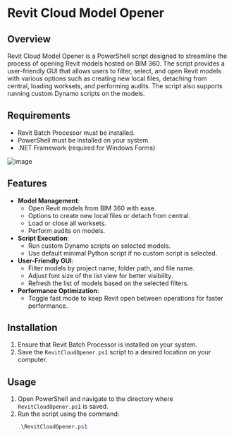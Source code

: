 # Revit Cloud Model Opener

## Overview
Revit Cloud Model Opener is a PowerShell script designed to streamline the process of opening Revit models hosted on BIM 360. The script provides a user-friendly GUI that allows users to filter, select, and open Revit models with various options such as creating new local files, detaching from central, loading worksets, and performing audits. The script also supports running custom Dynamo scripts on the models.

## Requirements
- Revit Batch Processor must be installed.
- PowerShell must be installed on your system.
- .NET Framework (required for Windows Forms)

![image](https://github.com/user-attachments/assets/b3eb4c9b-c2e0-46c9-950f-3a24a407e6be)


## Features
- **Model Management**:
  - Open Revit models from BIM 360 with ease.
  - Options to create new local files or detach from central.
  - Load or close all worksets.
  - Perform audits on models.
- **Script Execution**:
  - Run custom Dynamo scripts on selected models.
  - Use default minimal Python script if no custom script is selected.
- **User-Friendly GUI**:
  - Filter models by project name, folder path, and file name.
  - Adjust font size of the list view for better visibility.
  - Refresh the list of models based on the selected filters.
- **Performance Optimization**:
  - Toggle fast mode to keep Revit open between operations for faster performance.

## Installation
1. Ensure that Revit Batch Processor is installed on your system.
2. Save the `RevitCloudOpener.ps1` script to a desired location on your computer.

## Usage
1. Open PowerShell and navigate to the directory where `RevitCloudOpener.ps1` is saved.
2. Run the script using the command:
   ```powershell
   .\RevitCloudOpener.ps1
